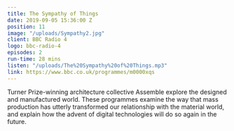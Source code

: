 ```yaml
---
title: The Sympathy of Things
date: 2019-09-05 15:36:00 Z
position: 11
image: "/uploads/Sympathy2.jpg"
client: BBC Radio 4
logo: bbc-radio-4
episodes: 2
run-time: 28 mins
listen: "/uploads/The%20Sympathy%20of%20Things.mp3"
link: https://www.bbc.co.uk/programmes/m0000xqs
---
```


Turner Prize-winning architecture collective Assemble explore the designed and manufactured world. These programmes examine the way that mass production has utterly transformed our relationship with the material world, and explain how the advent of digital technologies will do so again in the future.
